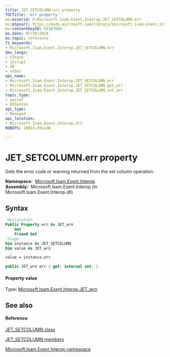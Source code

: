 ```yaml
---
title: JET_SETCOLUMN.err property 
TOCTitle: 'err property '
ms:assetid: P:Microsoft.Isam.Esent.Interop.JET_SETCOLUMN.err
ms:mtpsurl: https://msdn.microsoft.com/library/microsoft.isam.esent.interop.jet_setcolumn.err(v=EXCHG.10)
ms:contentKeyID: 55107684
ms.date: 07/30/2014
ms.topic: reference
f1_keywords:
- Microsoft.Isam.Esent.Interop.JET_SETCOLUMN.err
dev_langs:
- CSharp
- JScript
- VB
- other
api_name: 
- Microsoft.Isam.Esent.Interop.JET_SETCOLUMN.err
- Microsoft.Isam.Esent.Interop.JET_SETCOLUMN.get_err
- Microsoft.Isam.Esent.Interop.JET_SETCOLUMN.set_err
topic_type: 
- apiref
- kbSyntax
api_type: 
- Managed
api_location: 
- Microsoft.Isam.Esent.Interop.dll
ROBOTS: INDEX,FOLLOW

---
```


# JET_SETCOLUMN.err property

Gets the error code or warning returned from the set column operation.

**Namespace:**  [Microsoft.Isam.Esent.Interop](./microsoft.isam.esent.interop-namespace.md)  
**Assembly:**  Microsoft.Isam.Esent.Interop (in Microsoft.Isam.Esent.Interop.dll)

## Syntax

``` vb
'Declaration
Public Property err As JET_wrn
    Get
    Friend Set
'Usage
Dim instance As JET_SETCOLUMN
Dim value As JET_wrn

value = instance.err
```

``` csharp
public JET_wrn err { get; internal set; }
```

#### Property value

Type: [Microsoft.Isam.Esent.Interop.JET_wrn](./jet-wrn-enumeration.md)  

## See also

#### Reference

[JET_SETCOLUMN class](./jet-setcolumn-class.md)

[JET_SETCOLUMN members](./jet-setcolumn-members.md)

[Microsoft.Isam.Esent.Interop namespace](./microsoft.isam.esent.interop-namespace.md)